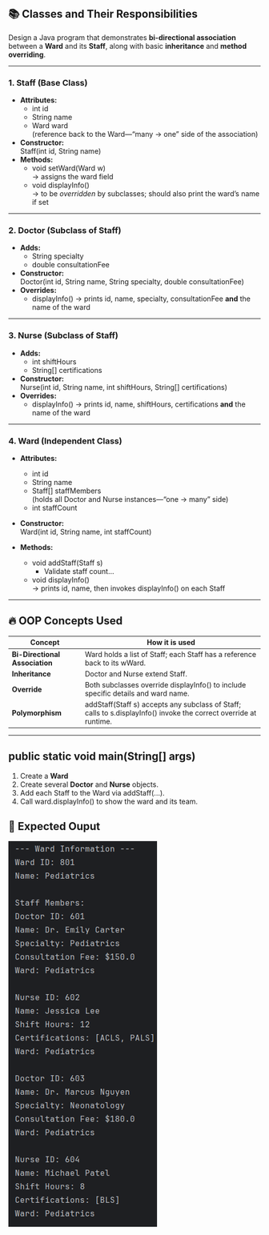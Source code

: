 ## 📚 Classes and Their Responsibilities

Design a Java program that demonstrates **bi-directional association** between a **Ward** and its **Staff**, along with basic **inheritance** and **method overriding**.

---

### 1. Staff (Base Class)
- **Attributes:**
  - int id
  - String name
  - Ward ward  
    (reference back to the Ward—“many → one” side of the association)
- **Constructor:**  
  Staff(int id, String name)
- **Methods:**
  - void setWard(Ward w)  
    → assigns the ward field
  - void displayInfo()  
    → to be *overridden* by subclasses; should also print the ward’s name if set

---

### 2. Doctor (Subclass of Staff)
- **Adds:**
  - String specialty
  - double consultationFee
- **Constructor:**  
  Doctor(int id, String name, String specialty, double consultationFee)
- **Overrides:**
  - displayInfo() → prints id, name, specialty, consultationFee **and** the name of the ward

---

### 3. Nurse (Subclass of Staff)
- **Adds:**
  - int shiftHours
  - String[] certifications
- **Constructor:**  
  Nurse(int id, String name, int shiftHours, String[] certifications)
- **Overrides:**
  - displayInfo() → prints id, name, shiftHours, certifications **and** the name of the ward

---

### 4. Ward (Independent Class)
- **Attributes:**
  - int id
  - String name
  - Staff[] staffMembers  
    (holds all Doctor and Nurse instances—“one → many” side)
  - int staffCount

- **Constructor:**  
  Ward(int id, String name, int staffCount)
- **Methods:**
  - void addStaff(Staff s)
    - Validate staff count...   
  - void displayInfo()  
    → prints id, name, then invokes displayInfo() on each Staff

---

## 🔥 OOP Concepts Used

| Concept                        | How it is used                                                                                                  |
|--------------------------------|------------------------------------------------------------------------------------------------------------------|
| **Bi-Directional Association** | Ward holds a list of Staff; each Staff has a reference back to its wWard.                                 |
| **Inheritance**                | Doctor and Nurse extend Staff.                                                                            |
| **Override**                   | Both subclasses override displayInfo() to include specific details and ward name.                              |
| **Polymorphism**               | addStaff(Staff s) accepts any subclass of Staff; calls to s.displayInfo() invoke the correct override at runtime. |

---

## public static void main(String[] args)
1. Create a **Ward**
2. Create several **Doctor** and **Nurse** objects.
3. Add each Staff to the Ward via addStaff(...).
4. Call ward.displayInfo() to show the ward and its team.

## 🌟 Expected Ouput

![image](../Assets/ASS-BI-1.png)
